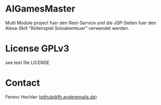 # AIGamesMaster
Multi Module project fuer den Rest-Service und die JSP-Seiten fuer den Alexa-Skill "Rollenspiel Soloabenteuer" verwendet werden.

# License GPLv3
see text file LICENSE

# Contact
Ferenc Hechler (github@fh.anderemails.de)